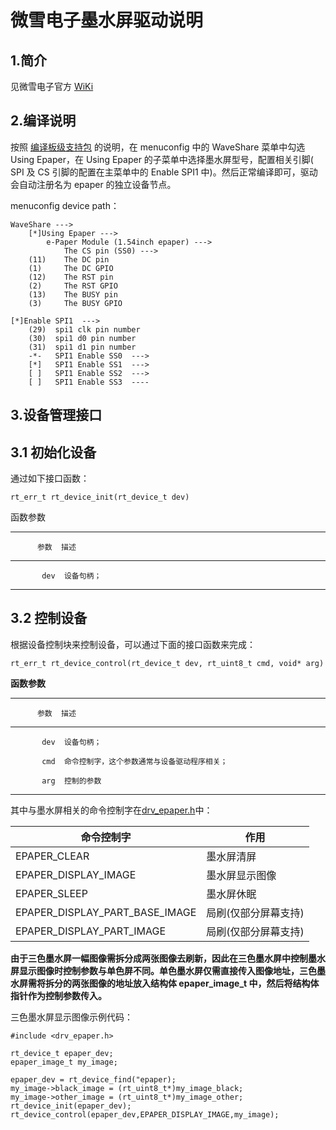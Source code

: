 # 微雪电子墨水屏驱动说明

## 1.简介

见微雪电子官方 [WiKi][1]

## 2.编译说明

按照 [编译板级支持包](../../README.md) 的说明，在 menuconfig 中的 WaveShare 菜单中勾选 Using Epaper，在 Using Epaper 的子菜单中选择墨水屏型号，配置相关引脚( SPI 及 CS 引脚的配置在主菜单中的 Enable SPI1 中)。然后正常编译即可，驱动会自动注册名为 epaper 的独立设备节点。

menuconfig device path：

    WaveShare --->
        [*]Using Epaper --->
            e-Paper Module (1.54inch epaper) --->
                The CS pin (SS0) --->
        (11)    The DC pin
        (1)     The DC GPIO
        (12)    The RST pin
        (2)     The RST GPIO
        (13)    The BUSY pin
        (3)     The BUSY GPIO
    
    [*]Enable SPI1  --->
        (29)  spi1 clk pin number
        (30)  spi1 d0 pin number
        (31)  spi1 d1 pin number
        -*-   SPI1 Enable SS0  ---> 
        [*]   SPI1 Enable SS1  --->
        [ ]   SPI1 Enable SS2  ---> 
        [ ]   SPI1 Enable SS3  ----

## 3.设备管理接口

## 3.1 初始化设备

通过如下接口函数：

    rt_err_t rt_device_init(rt_device_t dev)
函数参数

-----------------------------------------------------------------------
          参数  描述
--------------  -------------------------------------------------------
           dev  设备句柄；
-----------------------------------------------------------------------

## 3.2 控制设备

根据设备控制块来控制设备，可以通过下面的接口函数来完成：

    rt_err_t rt_device_control(rt_device_t dev, rt_uint8_t cmd, void* arg)

**函数参数**

-----------------------------------------------------------------------
          参数  描述
--------------  -------------------------------------------------------
           dev  设备句柄；

           cmd  命令控制字，这个参数通常与设备驱动程序相关；

           arg  控制的参数
-----------------------------------------------------------------------

其中与墨水屏相关的命令控制字在[drv_epaper.h](drv_epaper.h)中：

|命令控制字|作用|
| ------ | -----|
|EPAPER_CLEAR|墨水屏清屏|
|EPAPER_DISPLAY_IMAGE|墨水屏显示图像|
|EPAPER_SLEEP|墨水屏休眠|
|EPAPER_DISPLAY_PART_BASE_IMAGE|局刷(仅部分屏幕支持)|
|EPAPER_DISPLAY_PART_IMAGE|局刷(仅部分屏幕支持)|

**由于三色墨水屏一幅图像需拆分成两张图像去刷新，因此在三色墨水屏中控制墨水屏显示图像时控制参数与单色屏不同。单色墨水屏仅需直接传入图像地址，三色墨水屏需将拆分的两张图像的地址放入结构体 epaper_image_t 中，然后将结构体指针作为控制参数传入。**

三色墨水屏显示图像示例代码：

```
#include <drv_epaper.h>

rt_device_t epaper_dev;
epaper_image_t my_image;

epaper_dev = rt_device_find("epaper);
my_image->black_image = (rt_uint8_t*)my_image_black;
my_image->other_image = (rt_uint8_t*)my_image_other;
rt_device_init(epaper_dev);
rt_device_control(epaper_dev,EPAPER_DISPLAY_IMAGE,my_image);
```


[1]:http://www.waveshare.net/wiki/1.54inch_e-Paper_Module